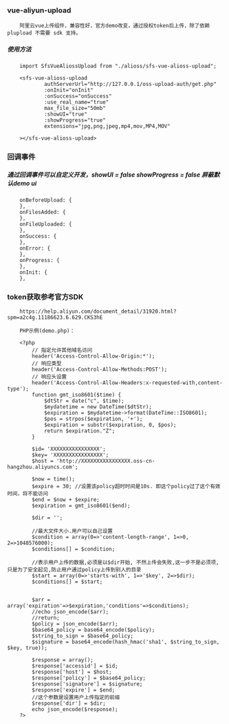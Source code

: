 ### vue-aliyun-upload

        阿里云vue上传组件，兼容性好，官方demo改变，通过授权token后上传，除了依赖 plupload 不需要 sdk 支持。
    
##### 使用方法
    
        import SfsVueAliossUpload from "./alioss/sfs-vue-alioss-upload";
        
        <sfs-vue-alioss-upload
                authServerUrl="http://127.0.0.1/oss-upload-auth/get.php"
                :onInit="onInit"
                :onSuccess="onSuccess"
                :use_real_name="true"
                max_file_size="50mb"
                :showUI="true"
                :showProgress="true"
                extensions="jpg,png,jpeg,mp4,mov,MP4,MOV"

        ></sfs-vue-alioss-upload>
        

### 回调事件
##### 通过回调事件可以自定义开发，showUI = false  showProgress = false 屏蔽默认demo ui
        onBeforeUpload: {
        },
        onFilesAdded: {
        },
        onFileUploaded: {
        },
        onSuccess: {
        },
        onError: {
        },
        onProgress: {
        },
        onInit: {
        },
        
        
### token获取参考官方SDK
        
        https://help.aliyun.com/document_detail/31920.html?spm=a2c4g.11186623.6.629.CKS3hE
        
        PHP示例(demo.php)：
        
        <?php
            // 指定允许其他域名访问
            header('Access-Control-Allow-Origin:*');
            // 响应类型
            header('Access-Control-Allow-Methods:POST');
            // 响应头设置
            header('Access-Control-Allow-Headers:x-requested-with,content-type');
            function gmt_iso8601($time) {
                $dtStr = date("c", $time);
                $mydatetime = new DateTime($dtStr);
                $expiration = $mydatetime->format(DateTime::ISO8601);
                $pos = strpos($expiration, '+');
                $expiration = substr($expiration, 0, $pos);
                return $expiration."Z";
            }
        
            $id= 'XXXXXXXXXXXXXXXX';
            $key= 'XXXXXXXXXXXXXXXX';
            $host = 'http://XXXXXXXXXXXXXXXX.oss-cn-hangzhou.aliyuncs.com';
        
            $now = time();
            $expire = 30; //设置该policy超时时间是10s. 即这个policy过了这个有效时间，将不能访问
            $end = $now + $expire;
            $expiration = gmt_iso8601($end);
        
            $dir = '';
        
            //最大文件大小.用户可以自己设置
            $condition = array(0=>'content-length-range', 1=>0, 2=>1048576000);
            $conditions[] = $condition;
        
            //表示用户上传的数据,必须是以$dir开始, 不然上传会失败,这一步不是必须项,只是为了安全起见,防止用户通过policy上传到别人的目录
            $start = array(0=>'starts-with', 1=>'$key', 2=>$dir);
            $conditions[] = $start;
        
        
            $arr = array('expiration'=>$expiration,'conditions'=>$conditions);
            //echo json_encode($arr);
            //return;
            $policy = json_encode($arr);
            $base64_policy = base64_encode($policy);
            $string_to_sign = $base64_policy;
            $signature = base64_encode(hash_hmac('sha1', $string_to_sign, $key, true));
        
            $response = array();
            $response['accessid'] = $id;
            $response['host'] = $host;
            $response['policy'] = $base64_policy;
            $response['signature'] = $signature;
            $response['expire'] = $end;
            //这个参数是设置用户上传指定的前缀
            $response['dir'] = $dir;
            echo json_encode($response);
        ?>
